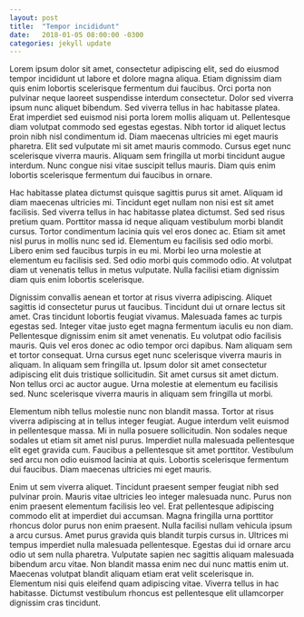 ```yaml
---
layout: post
title:  "Tempor incididunt"
date:   2018-01-05 08:00:00 -0300
categories: jekyll update
---
```

Lorem ipsum dolor sit amet, consectetur adipiscing elit, sed do eiusmod tempor incididunt ut labore et dolore magna aliqua. Etiam dignissim diam quis enim lobortis scelerisque fermentum dui faucibus. Orci porta non pulvinar neque laoreet suspendisse interdum consectetur. Dolor sed viverra ipsum nunc aliquet bibendum. Sed viverra tellus in hac habitasse platea. Erat imperdiet sed euismod nisi porta lorem mollis aliquam ut. Pellentesque diam volutpat commodo sed egestas egestas. Nibh tortor id aliquet lectus proin nibh nisl condimentum id. Diam maecenas ultricies mi eget mauris pharetra. Elit sed vulputate mi sit amet mauris commodo. Cursus eget nunc scelerisque viverra mauris. Aliquam sem fringilla ut morbi tincidunt augue interdum. Nunc congue nisi vitae suscipit tellus mauris. Diam quis enim lobortis scelerisque fermentum dui faucibus in ornare.

Hac habitasse platea dictumst quisque sagittis purus sit amet. Aliquam id diam maecenas ultricies mi. Tincidunt eget nullam non nisi est sit amet facilisis. Sed viverra tellus in hac habitasse platea dictumst. Sed sed risus pretium quam. Porttitor massa id neque aliquam vestibulum morbi blandit cursus. Tortor condimentum lacinia quis vel eros donec ac. Etiam sit amet nisl purus in mollis nunc sed id. Elementum eu facilisis sed odio morbi. Libero enim sed faucibus turpis in eu mi. Morbi leo urna molestie at elementum eu facilisis sed. Sed odio morbi quis commodo odio. At volutpat diam ut venenatis tellus in metus vulputate. Nulla facilisi etiam dignissim diam quis enim lobortis scelerisque.

Dignissim convallis aenean et tortor at risus viverra adipiscing. Aliquet sagittis id consectetur purus ut faucibus. Tincidunt dui ut ornare lectus sit amet. Cras tincidunt lobortis feugiat vivamus. Malesuada fames ac turpis egestas sed. Integer vitae justo eget magna fermentum iaculis eu non diam. Pellentesque dignissim enim sit amet venenatis. Eu volutpat odio facilisis mauris. Quis vel eros donec ac odio tempor orci dapibus. Nam aliquam sem et tortor consequat. Urna cursus eget nunc scelerisque viverra mauris in aliquam. In aliquam sem fringilla ut. Ipsum dolor sit amet consectetur adipiscing elit duis tristique sollicitudin. Sit amet cursus sit amet dictum. Non tellus orci ac auctor augue. Urna molestie at elementum eu facilisis sed. Nunc scelerisque viverra mauris in aliquam sem fringilla ut morbi.

Elementum nibh tellus molestie nunc non blandit massa. Tortor at risus viverra adipiscing at in tellus integer feugiat. Augue interdum velit euismod in pellentesque massa. Mi in nulla posuere sollicitudin. Non sodales neque sodales ut etiam sit amet nisl purus. Imperdiet nulla malesuada pellentesque elit eget gravida cum. Faucibus a pellentesque sit amet porttitor. Vestibulum sed arcu non odio euismod lacinia at quis. Lobortis scelerisque fermentum dui faucibus. Diam maecenas ultricies mi eget mauris.

Enim ut sem viverra aliquet. Tincidunt praesent semper feugiat nibh sed pulvinar proin. Mauris vitae ultricies leo integer malesuada nunc. Purus non enim praesent elementum facilisis leo vel. Erat pellentesque adipiscing commodo elit at imperdiet dui accumsan. Magna fringilla urna porttitor rhoncus dolor purus non enim praesent. Nulla facilisi nullam vehicula ipsum a arcu cursus. Amet purus gravida quis blandit turpis cursus in. Ultrices mi tempus imperdiet nulla malesuada pellentesque. Egestas dui id ornare arcu odio ut sem nulla pharetra. Vulputate sapien nec sagittis aliquam malesuada bibendum arcu vitae. Non blandit massa enim nec dui nunc mattis enim ut. Maecenas volutpat blandit aliquam etiam erat velit scelerisque in. Elementum nisi quis eleifend quam adipiscing vitae. Viverra tellus in hac habitasse. Dictumst vestibulum rhoncus est pellentesque elit ullamcorper dignissim cras tincidunt.